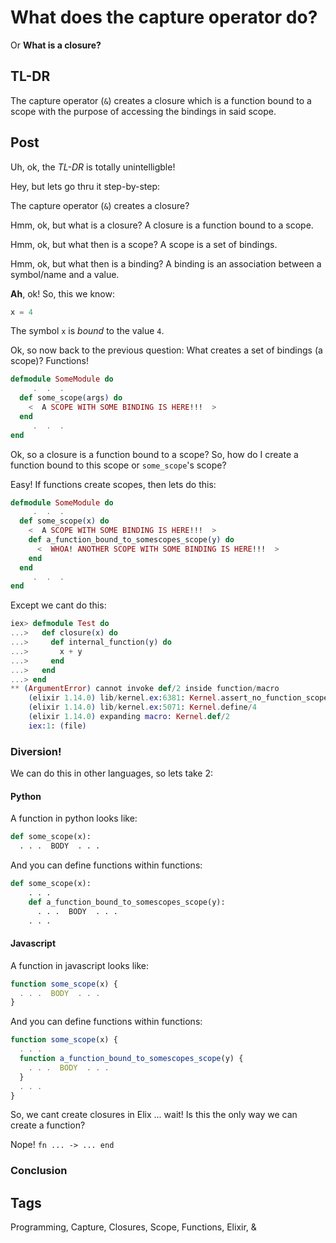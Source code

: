 # What does the capture operator do?

Or **What is a closure?**

## TL-DR

The capture operator (`&`) creates a closure which is a function bound to a scope with the purpose of accessing the bindings in said scope.

## Post

Uh, ok, the *TL-DR* is totally unintelligble!

Hey, but lets go thru it step-by-step:

The capture operator (`&`) creates a closure?

Hmm, ok, but what is a closure? A closure is a function bound to a scope.

Hmm, ok, but what then is a scope? A scope is a set of bindings.

Hmm, ok, but what then is a binding? A binding is an association between a symbol/name and a value.

**Ah**, ok! So, this we know:

```elixir
x = 4
```

The symbol `x` is *bound* to the value `4`.

Ok, so now back to the previous question: What creates a set of bindings (a scope)? Functions!

```elixir
defmodule SomeModule do
     .  .  .
  def some_scope(args) do
    <  A SCOPE WITH SOME BINDING IS HERE!!!  >
  end
     .  .  .
end
```

Ok, so a closure is a function bound to a scope? So, how do I create a function bound to this scope or `some_scope`'s scope?

Easy! If functions create scopes, then lets do this:

```elixir
defmodule SomeModule do
     .  .  .
  def some_scope(x) do
    <  A SCOPE WITH SOME BINDING IS HERE!!!  >
    def a_function_bound_to_somescopes_scope(y) do
      <  WHOA! ANOTHER SCOPE WITH SOME BINDING IS HERE!!!  >
    end
  end
     .  .  .
end
```

Except we cant do this:

```elixir
iex> defmodule Test do
...>   def closure(x) do
...>     def internal_function(y) do
...>       x + y
...>     end
...>   end
...> end
** (ArgumentError) cannot invoke def/2 inside function/macro
    (elixir 1.14.0) lib/kernel.ex:6381: Kernel.assert_no_function_scope/3
    (elixir 1.14.0) lib/kernel.ex:5071: Kernel.define/4
    (elixir 1.14.0) expanding macro: Kernel.def/2
    iex:1: (file)
```

### Diversion!

We can do this in other languages, so lets take 2:

#### Python

A function in python looks like:

```python
def some_scope(x):
  . . .  BODY  . . .
```

And you can define functions within functions:

```python
def some_scope(x):
    . . .
    def a_function_bound_to_somescopes_scope(y):
      . . .  BODY  . . .
    . . .
```

#### Javascript

A function in javascript looks like:

```javascript
function some_scope(x) {
  . . .  BODY  . . .
}
```

And you can define functions within functions:

```javascript
function some_scope(x) {
  . . .
  function a_function_bound_to_somescopes_scope(y) {
    . . .  BODY  . . .
  }
  . . .
}
```

So, we cant create closures in Elix ... wait! Is this the only way we can create a function?

Nope! `fn ... -> ... end`



### Conclusion

## Tags

Programming, Capture, Closures, Scope, Functions, Elixir, &
